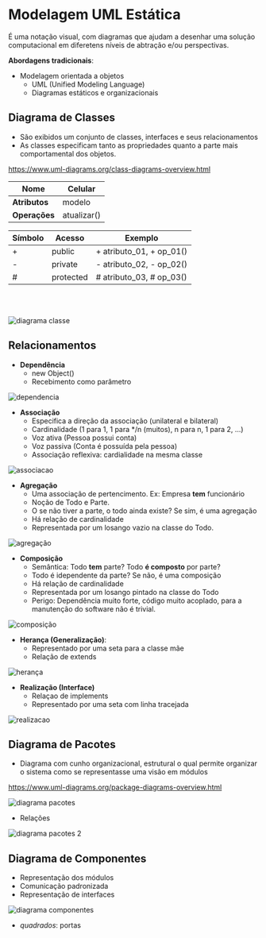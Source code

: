 # Modelagem UML Estática
É uma notação visual, com diagramas que ajudam a desenhar uma solução computacional em diferetens níveis de abtração e/ou perspectivas.

**Abordagens tradicionais**:
* Modelagem orientada a objetos
    * UML (Unified Modeling Language)
    * Diagramas estáticos e organizacionais

## Diagrama de Classes
* São exibidos um conjunto de classes, interfaces e seus relacionamentos
*  As classes especificam tanto as propriedades quanto a parte mais comportamental dos objetos.

<https://www.uml-diagrams.org/class-diagrams-overview.html>

|   **Nome**    |   Celular   |
| ------------- | ----------- |
| **Atributos** | modelo      |
| **Operações** | atualizar() |


| Símbolo | Acesso | Exemplo |
| ------- | ------ | ------- |
| + | public | + atributo_01, + op_01() |
| - | private | - atributo_02, - op_02() |
| # | protected | # atributo_03, # op_03() |

<br><br>

![diagrama classe](../imagens/diagramaClasse.png)

## Relacionamentos
* **Dependência** 
    * new Object()
    * Recebimento como parâmetro

![dependencia](../imagens/dependencia.png)

* **Associação** 
    * Especifica a direção da associação (unilateral e bilateral)
    * Cardinalidade (1 para 1, 1 para */n (muitos), n para n, 1 para 2, ...)
    * Voz ativa (Pessoa possui conta)
    * Voz passiva (Conta é possuída pela pessoa)
    * Associação reflexiva: cardialidade na mesma classe

![associacao](../imagens/associacao.png)

* **Agregação**
    * Uma associação de pertencimento. Ex: Empresa **tem** funcionário
    * Noção de Todo e Parte.
    * O se não tiver a parte, o todo ainda existe? Se sim, é uma agregação
    * Há relação de cardinalidade
    * Representada por um losango vazio na classe do Todo.

![agregação](../imagens/agregacao.png)
    
* **Composição**
    * Semântica: Todo **tem** parte? Todo **é composto** por parte?
    * Todo é idependente da parte? Se não, é uma composição
    * Há relação de cardinalidade
    * Representada por um losango pintado na classe do Todo
    * Perigo: Dependência muito forte, código muito acoplado, para a manutenção do software não é trivial.

![composição](../imagens/composicao.png)


* **Herança (Generalização)**:
    * Representado por uma seta para a classe mãe
    * Relação de extends


![herança](../imagens/heranca.png)


* **Realização (Interface)**
    * Relaçao de implements
    * Representado por uma seta com linha tracejada

![realizacao](../imagens/realizacao.png)


## Diagrama de Pacotes
* Diagrama com cunho organizacional, estrutural o qual permite organizar o sistema como se representasse uma visão em módulos

<https://www.uml-diagrams.org/package-diagrams-overview.html>

![diagrama pacotes](../imagens/diagramaPacotes.png)

* Relações

![diagrama pacotes 2](../imagens/diagramaPacotes2.png)

## Diagrama de Componentes
* Representação dos módulos
* Comunicação padronizada
* Representação de interfaces

![diagrama componentes](../imagens/diagramaComponentes.png)
* *quadrados*: portas

